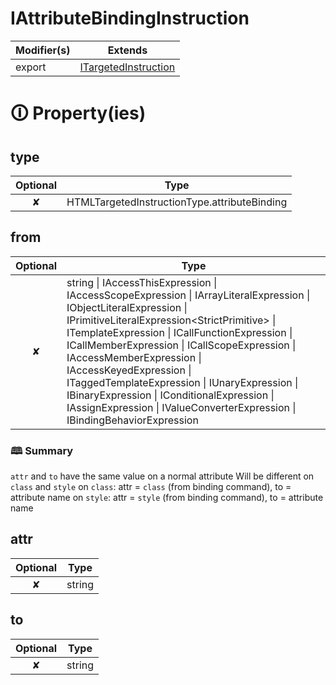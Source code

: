 # IAttributeBindingInstruction

| Modifier(s)                            | Extends                                    |
|----------------------------------------|--------------------------------------------|
| export | [ITargetedInstruction](https://hamedfathi.gitbook.io/aurelia-2-doc-api/runtime/variable/definitions/itargetedinstruction) |

# &#128712; Property(ies)

## type

| Optional                           | Type                         |
|:----------------------------------:|------------------------------|
| ✘ | HTMLTargetedInstructionType.attributeBinding |

## from

| Optional                           | Type                         |
|:----------------------------------:|------------------------------|
| ✘ | string &#124; IAccessThisExpression &#124; IAccessScopeExpression &#124; IArrayLiteralExpression &#124; IObjectLiteralExpression &#124; IPrimitiveLiteralExpression&lt;StrictPrimitive&gt; &#124; ITemplateExpression &#124; ICallFunctionExpression &#124; ICallMemberExpression &#124; ICallScopeExpression &#124; IAccessMemberExpression &#124; IAccessKeyedExpression &#124; ITaggedTemplateExpression &#124; IUnaryExpression &#124; IBinaryExpression &#124; IConditionalExpression &#124; IAssignExpression &#124; IValueConverterExpression &#124; IBindingBehaviorExpression |

### &#128366; Summary

`attr` and `to` have the same value on a normal attribute
Will be different on `class` and `style`
on `class`: attr = `class` (from binding command), to = attribute name
on `style`: attr = `style` (from binding command), to = attribute name

## attr

| Optional                           | Type                         |
|:----------------------------------:|------------------------------|
| ✘ | string |

## to

| Optional                           | Type                         |
|:----------------------------------:|------------------------------|
| ✘ | string |